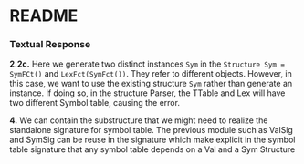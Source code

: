 # README

### Textual Response

**2.2c.** Here we generate two distinct instances `Sym` in the `Structure Sym = SymFCt()` and `LexFct(SymFct())`. They refer to different objects. However, in this case, we want to use the existing structure `Sym` rather than generate an instance. If doing so, in the structure Parser, the TTable and Lex will have two different Symbol table, causing the error. 

**4.** We can contain the substructure that we might need to realize the standalone signature for symbol table. The previous module such as ValSig and SymSig can be reuse in the signature which make explicit in the symbol table signature that any symbol table depends on a Val and a Sym Structure